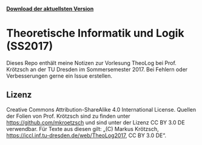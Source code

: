 **[Download der aktuellsten Version](https://github.com/cooox/theolog-ss2017/raw/master/til-vl-ss2017-notizen.pdf)**

# Theoretische Informatik und Logik (SS2017)

Dieses Repo enthält meine Notizen zur Vorlesung TheoLog bei Prof. Krötzsch an der TU Dresden im Sommersemester 2017.
Bei Fehlern oder Verbesserungen gerne ein Issue erstellen.

## Lizenz
Creative Commons Attribution-ShareAlike 4.0 International License.
Quellen der Folien von Prof. Krötzsch sind zu finden unter https://github.com/mkroetzsch und sind unter der Lizenz CC BY 3.0 DE verwendbar. Für Texte aus diesen gilt: „(C) Markus Krötzsch, https://iccl.inf.tu-dresden.de/web/TheoLog2017, CC BY 3.0 DE“.
